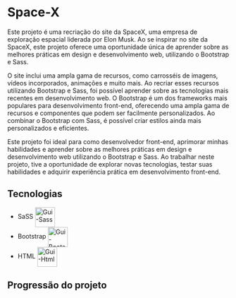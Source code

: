 # Space-X

Este projeto é uma recriação do site da SpaceX, uma empresa de exploração espacial liderada por Elon Musk. Ao se inspirar no site da SpaceX, este projeto oferece uma oportunidade única de aprender sobre as melhores práticas em design e desenvolvimento web, utilizando o Bootstrap e Sass.
 
O site inclui uma ampla gama de recursos, como carrosséis de imagens, vídeos incorporados, animações e muito mais. Ao recriar esses recursos utilizando Bootstrap e Sass, foi possível aprender sobre as tecnologias mais recentes em desenvolvimento web. O Bootstrap é um dos frameworks mais populares para desenvolvimento front-end, oferecendo uma ampla gama de recursos e componentes que podem ser facilmente personalizados. Ao combinar o Bootstrap com Sass, é possível criar estilos ainda mais personalizados e eficientes.

Este projeto foi ideal para como desenvolvedor front-end, aprimorar minhas habilidades e aprender sobre as melhores práticas em design e desenvolvimento web utilizando o Bootstrap e Sass. Ao trabalhar neste projeto, tive a oportunidade de explorar novas tecnologias, testar suas habilidades e adquirir experiência prática em desenvolvimento front-end.

## Tecnologias 
- SaSS <img align="center" alt="Gui-Sass" height="45" width="45" src="https://cdn.jsdelivr.net/gh/devicons/devicon/icons/sass/sass-original.svg"> 
- Bootstrap <img align="center" alt="Gui-Bootstrap" height="45" width="45" src="https://cdn.jsdelivr.net/gh/devicons/devicon/icons/bootstrap/bootstrap-original.svg" />
- HTML <img align="center" alt="Gui-Html" height="45" width="45" src="https://cdn.jsdelivr.net/gh/devicons/devicon/icons/html5/html5-original.svg"> 

## Progressão do projeto
